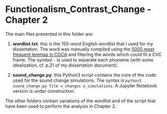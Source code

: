 # Functionalism_Contrast_Change - Chapter 2
  
The main files presented in this folder are:


1. **wordlist.txt**: this is the 150-word English wordlist that I used for my dissertation. The word was manually compiled using the [5000 most frequent lemmas in COCA](https://www.wordfrequency.info/freeList.asp) and filtering the words which could fit a CVC frame. The symbol ```-``` is used to separate each phoneme (with some idealization, cf. p.21 of my dissertation document). 

2. **sound_change.py**: this Python3 script contains the core of the code used for the sound change simulations. The syntax is ```python3 sound_change.py file n_changes n_simulations```. A Jupyter Notebook version is under construction.


The other folders contain variations of the wordlist and of the script that have been used to perform the analysis in Chapter 2.


